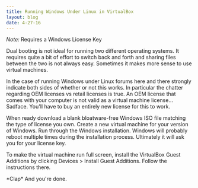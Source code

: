 ```yaml
---
title: Running Windows Under Linux in VirtualBox
layout: blog
date: 4-27-16
---
```

_Note:_ Requires a Windows License Key

Dual booting is not ideal for running two different operating systems. It requires quite a bit of effort to switch back and forth and sharing files between the two is not always easy. Sometimes it makes more sense to use virtual machines.

In the case of running Windows under Linux forums here and there strongly indicate both sides of whether or not this works. In particular the chatter regarding OEM licenses vs retail licenses is true. An OEM license that comes with your computer is not valid as a virtual machine license... Sadface. You'll have to buy an entirely new license for this to work.

When ready download a blank bloatware-free Windows ISO file matching the type of license you own. Create a new virtual machine for your version of Windows. Run through the Windows installation. Windows will probably reboot multiple times during the installation process. Ultimately it will ask you for your license key.

To make the virtual machine run full screen, install the VirtualBox Guest Additions by clicking Devices > Install Guest Additions. Follow the instructions there.

\*Clap* And you're done.